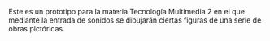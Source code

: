 Este es un prototipo para la materia Tecnología Multimedia 2 en el que mediante la entrada de sonidos se dibujarán ciertas figuras de una serie de obras pictóricas.